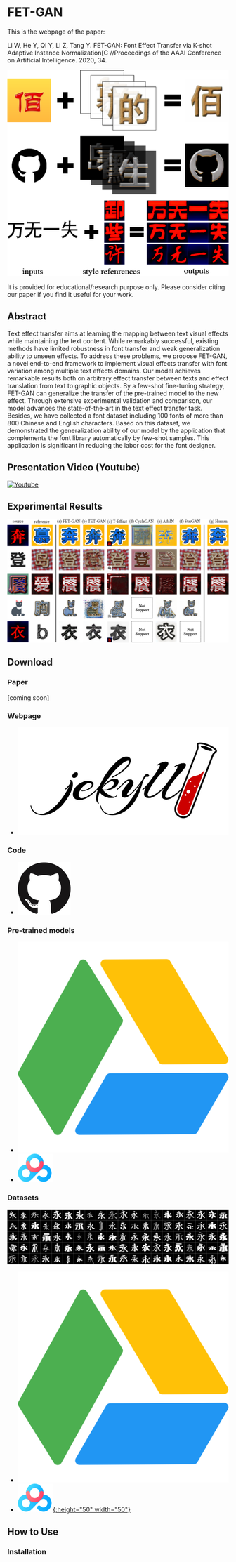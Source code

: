 # FET-GAN

This is the webpage of the paper:

Li W, He Y, Qi Y, Li Z, Tang Y. FET-GAN: Font Effect Transfer via K-shot Adaptive Instance Normalization[C //Proceedings of the AAAI Conference on Artificial Intelligence. 2020, 34.

![](./docs/imgs/func.png)

It is provided for educational/research purpose only. Please consider citing our paper if you find it useful for your work.

## Abstract

Text effect transfer aims at learning the mapping between text visual effects while maintaining the text content. 
While remarkably successful, existing methods have limited robustness in font transfer and weak generalization ability to unseen effects. 
To address these problems, we propose FET-GAN, a novel end-to-end framework to implement visual effects transfer with font variation among multiple text effects domains. 
Our model achieves remarkable results both on arbitrary effect transfer between texts and effect translation from text to graphic objects. 
By a few-shot fine-tuning strategy, FET-GAN can generalize the transfer of the pre-trained model to the new effect. 
Through extensive experimental validation and comparison, our model advances the state-of-the-art in the text effect transfer task. 
Besides, we have collected a font dataset including 100 fonts of more than 800 Chinese and English characters. 
Based on this dataset, we demonstrated the generalization ability of our model by the application that complements the font library automatically by few-shot samples. 
This application is significant in reducing the labor cost for the font designer. 

## Presentation Video (Youtube)

[![Youtube](http://img.youtube.com/vi/txYmA5ePDOM/0.jpg)](http://www.youtube.com/watch?v=txYmA5ePDOM "AAAI 2020 oral presentation FET-GAN")

## Experimental Results
![](./docs/imgs/contrast.png)

## Download

### Paper
[coming soon]

### Webpage

* [![](./docs/imgs/jekyll.png)](https://liweileev.github.io/FET-GAN/)

### Code
* [![](./docs/imgs/github.png)](https://github.com/liweileev/FET-GAN)

### Pre-trained models

* [![](./docs/imgs/GoogleDrive.svg)](https://drive.google.com/drive/folders/13kqa8miU97IMsIyM-KpBmr1kd8nHWUJy)
* [![](./docs/imgs/BaiduDrive.png)](https://pan.baidu.com/s/1403BzONK60QSf0v2aoRNFg)

### Datasets

![](./docs/imgs/Fonts-100.png)

* [![](./docs/imgs/GoogleDrive.svg)](https://drive.google.com/open?id=1OcOSTg29IY9UDCEB2gL4d3ALpUyvzD-2)
* [![](./docs/imgs/BaiduDrive.png){:height="50" width="50"}](https://pan.baidu.com/s/1xhKpuSqHWxLlll9Rwf_7cA)


## How to Use

### Installation


<!--## Citation-->



